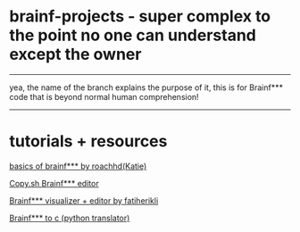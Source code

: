 # brainf-projects - super complex to the point no one can understand except the owner
---
yea, the name of the branch explains the purpose of it, this is for Brainf\*\*\* code that is beyond normal human comprehension!

---
# tutorials + resources


[basics of brainf\*\*\* by roachhd(Katie)](https://gist.github.com/roachhd/dce54bec8ba55fb17d3a)

[Copy.sh Brainf\*\*\* editor](http://copy.sh/brainfuck)

[Brainf\*\*\* visualizer + editor by fatiherikli](http://fatiherikli.github.io/brainfuck-visualizer)

[Brainf\*\*\* to c (python translator)](https://github.com/paulkaefer/bftoc)
